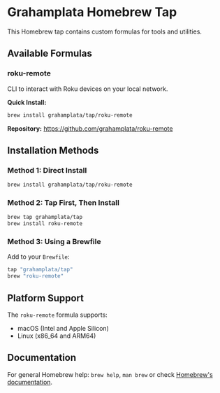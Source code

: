 # Grahamplata Homebrew Tap

This Homebrew tap contains custom formulas for tools and utilities.

## Available Formulas

### roku-remote
CLI to interact with Roku devices on your local network.

**Quick Install:**
```bash
brew install grahamplata/tap/roku-remote
```

**Repository:** https://github.com/grahamplata/roku-remote

## Installation Methods

### Method 1: Direct Install
```bash
brew install grahamplata/tap/roku-remote
```

### Method 2: Tap First, Then Install
```bash
brew tap grahamplata/tap
brew install roku-remote
```

### Method 3: Using a Brewfile
Add to your `Brewfile`:
```ruby
tap "grahamplata/tap"
brew "roku-remote"
```

## Platform Support

The `roku-remote` formula supports:
- macOS (Intel and Apple Silicon)
- Linux (x86_64 and ARM64)

## Documentation

For general Homebrew help: `brew help`, `man brew` or check [Homebrew's documentation](https://docs.brew.sh).
